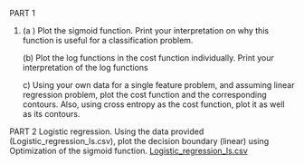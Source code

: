 PART 1

1) (a ) Plot the sigmoid function. Print your interpretation on why this function is useful for a classification problem.

    (b) Plot the log functions in the cost function individually. Print your interpretation of the log functions

     c) Using your own data for a single feature problem, and assuming linear regression problem, plot the cost function and the corresponding contours. Also, using cross entropy as the cost function, plot it as well as its contours.

PART 2
 Logistic regression. Using the data provided (Logistic_regression_ls.csv), plot the decision boundary (linear) using Optimization of the sigmoid function.
[Logistic_regression_ls.csv](https://github.com/user-attachments/files/15827403/Logistic_regression_ls.csv)
